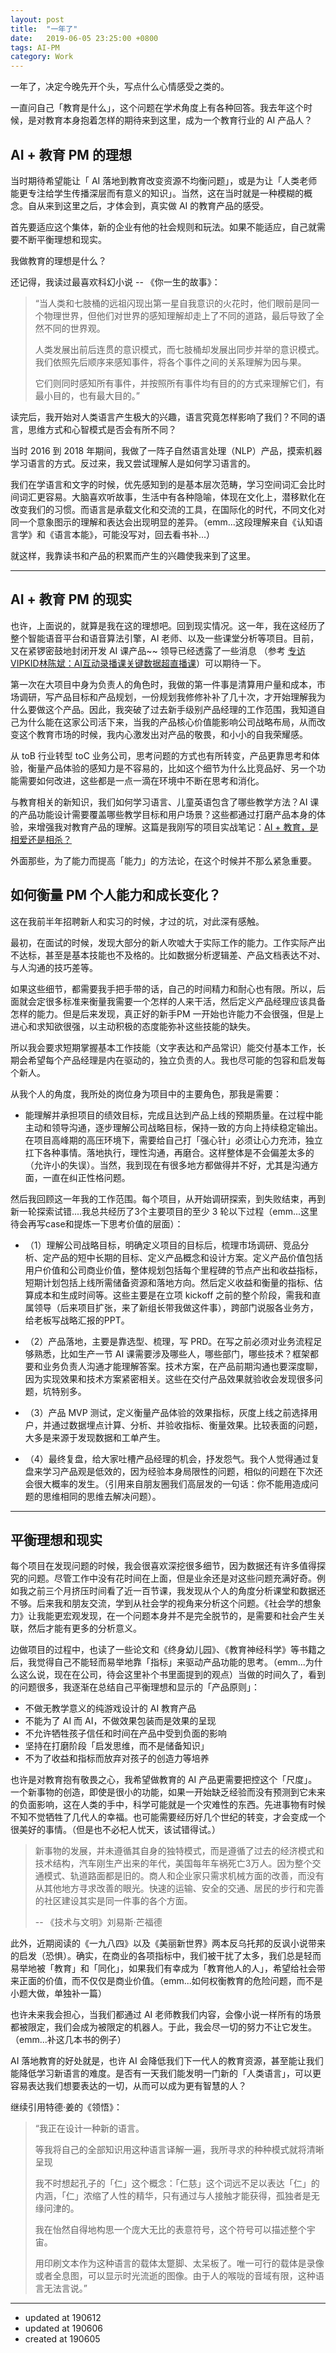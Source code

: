 ```yaml
---
layout: post
title:  "一年了"
date:   2019-06-05 23:25:00 +0800
tags: AI-PM
category: Work
---
```


一年了，决定今晚先开个头，写点什么心情感受之类的。

一直问自己「教育是什么」，这个问题在学术角度上有各种回答。我去年这个时候，是对教育本身抱着怎样的期待来到这里，成为一个教育行业的 AI 产品人？



## AI + 教育 PM 的理想

当时期待希望能让「 AI 落地到教育改变资源不均衡问题」，或是为让「人类老师能更专注给学生传播深层而有意义的知识」。当然，这在当时就是一种模糊的概念。自从来到这里之后，才体会到，真实做 AI 的教育产品的感受。

首先要适应这个集体，新的企业有他的社会规则和玩法。如果不能适应，自己就需要不断平衡理想和现实。


我做教育的理想是什么？

还记得，我读过最喜欢科幻小说 -- 《你一生的故事》：

> “当人类和七肢桶的远祖闪现出第一星自我意识的火花时，他们眼前是同一个物理世界，但他们对世界的感知理解却走上了不同的道路，最后导致了全然不同的世界观。
> 
> 人类发展出前后连贯的意识模式，而七肢桶却发展出同步并举的意识模式。我们依照先后顺序来感知事件，将各个事件之间的关系理解为因与果。
> 
> 它们则同时感知所有事件，并按照所有事件均有目的的方式来理解它们，有最小目的，也有最大目的。”

读完后，我开始对人类语言产生极大的兴趣，语言究竟怎样影响了我们？不同的语言，思维方式和心智模式是否会有所不同？

当时 2016 到 2018 年期间，我做了一阵子自然语言处理（NLP）产品，摸索机器学习语言的方式。反过来，我又尝试理解人是如何学习语言的。

我们在学语言和文字的时候，优先感知到的是基本层次范畴，学习空间词汇会比时间词汇更容易。大脑喜欢听故事，生活中有各种隐喻，体现在文化上，潜移默化在改变我们的习惯。而语言是承载文化和交流的工具，在国际化的时代，不同文化对同一个意象图示的理解和表达会出现明显的差异。（emm...这段理解来自《认知语言学》和《语言本能》，可能没写对，回去看书补...）

就这样，我靠读书和产品的积累而产生的兴趣使我来到了这里。

---

## AI + 教育 PM 的现实

也许，上面说的，就算是我在这的理想吧。回到现实情况。这一年，我在这经历了整个智能语音平台和语音算法引擎，AI 老师、以及一些课堂分析等项目。目前，又在紧锣密鼓地封闭开发 AI 课产品~~ 领导已经透露了一些消息 （参考 [专访VIPKID林陈斌：AI互动录播课关键数据超直播课](https://mp.weixin.qq.com/s?__biz=MTM2ODM0ODYyMQ==&mid=2651452360&idx=2&sn=1f0bbe65015c8253f74674495f3523e0&chksm=624df36a553a7a7c7b5a45e059b570f3c2c19f1c9db96e3631f7c733b7b1ca87173929fe60ca&mpshare=1&scene=1&srcid=0527dwQIA6c65xk0BAkqpXKM&key=b0ebf1a5d52c1bb66c3be229ac63b62de9f1a41d6bc04a9b8a79c8b73440203c2472bf6ff37426f25620716239fd025fde6f095e99f9910a2c69e60341654f7901647411b858c77ff56f99e1cefbc18a&ascene=0&uin=OTYyNDg4NjIx&devicetype=iMac+MacBookPro14%2C1+OSX+OSX+10.12.5+build(16F2073)&version=12020810&nettype=WIFI&lang=zh_CN&fontScale=100&pass_ticket=9ZoXIZhhB7VuFKB22%2Btx41g1XrSKxYqI%2FQTSgK9Lparx0Hyi05bHIi4U5%2BTTzRTn)）可以期待一下。

第一次在大项目中身为负责人的角色时，我做的第一件事是清算用户量和成本，市场调研，写产品目标和产品规划，一份规划我修修补补了几十次，才开始理解我为什么要做这个产品。因此，我突破了过去新手级别产品经理的工作范围，我知道自己为什么能在这家公司活下来，当我的产品核心价值能影响公司战略布局，从而改变这个教育市场的时候，我内心激发出对产品的敬畏，和小小的自我荣耀感。

从 toB 行业转型 toC 业务公司，思考问题的方式也有所转变，产品更靠思考和体验，衡量产品体验的感知力是不容易的，比如这个细节为什么比竞品好、另一个功能需要如何改进，这些都是一点一滴在环境中不断在思考和消化。

与教育相关的新知识，我们如何学习语言、儿童英语包含了哪些教学方法？AI 课的产品功能设计需要覆盖哪些教学目标和用户场景？这些都通过打磨产品本身的体验，来增强我对教育产品的理解。这篇是我刚写的项目实战笔记：[AI + 教育，是相爱还是相杀？](http://www.ramywu.com/work/2019/06/12/AI-Love-Education/)

外面那些，为了能力而提高「能力」的方法论，在这个时候并不那么紧急重要。


## 如何衡量 PM 个人能力和成长变化？

这在我前半年招聘新人和实习的时候，才过的坑，对此深有感触。

最初，在面试的时候，发现大部分的新人吹嘘大于实际工作的能力。工作实际产出不达标，甚至是基本技能也不及格的。比如数据分析逻辑差、产品文档表达不对、与人沟通的技巧差等。

如果这些细节，都需要我手把手带的话，自己的时间精力和耐心也有限。所以，后面就会定很多标准来衡量我需要一个怎样的人来干活，然后定义产品经理应该具备怎样的能力。但是后来发现，真正好的新手PM 一开始也许能力不会很强，但是上进心和求知欲很强，以主动积极的态度能弥补这些技能的缺失。

所以我会要求短期掌握基本工作技能（文字表达和产品常识）能交付基本工作，长期会希望每个产品经理是内在驱动的，独立负责的人。我也尽可能的包容和启发每个新人。

从我个人的角度，我所处的岗位身为项目中的主要角色，那我是需要：

- 能理解并承担项目的绩效目标，完成且达到产品上线的预期质量。在过程中能主动和领导沟通，逐步理解公司战略目标，保持一致的方向上持续稳定输出。在项目高峰期的高压环境下，需要给自己打「强心针」必须让心力充沛，独立扛下各种事情。落地执行，理性沟通，再磨合。这样整体是不会偏差太多的（允许小的失误）。当然，我到现在有很多地方都做得并不好，尤其是沟通方面，一直在纠正性格问题。

然后我回顾这一年我的工作范围。每个项目，从开始调研探索，到失败结束，再到新一轮探索试错....我总共经历了3个主要项目的至少 3 轮以下过程（emm...这里待会再写case和提炼一下思考价值的层面）：


- （1）理解公司战略目标，明确定义项目的目标后，梳理市场调研、竞品分析、定产品的短中长期的目标、定义产品概念和设计方案。定义产品价值包括用户价值和公司商业价值，整体规划包括每个里程碑的节点产出和收益指标，短期计划包括上线所需储备资源和落地方向。然后定义收益和衡量的指标、估算成本和生成时间等。这些主要是在立项 kickoff 之前的整个阶段，需我和直属领导（后来项目扩张，来了新组长带我做这件事），跨部门说服各业务方，给老板写战略汇报的PPT。

- （2）产品落地，主要是靠选型、梳理，写 PRD。在写之前必须对业务流程足够熟悉，比如生产一节 AI 课需要涉及哪些人，哪些部门，哪些技术？框架都要和业务负责人沟通才能理解答案。技术方案，在产品前期沟通也要深度聊，因为实现效果和技术方案紧密相关。这些在交付产品效果就验收会发现很多问题，坑特别多。

- （3）产品 MVP 测试，定义衡量产品体验的效果指标，灰度上线之前选择用户，并通过数据埋点计算、分析、并验收指标、衡量效果。比较表面的问题，大多是来源于发现数据和工单产生。

- （4）最终复盘，给大家吐槽产品经理的机会，抒发怨气。我个人觉得通过复盘来学习产品观是低效的，因为经验本身局限性的问题，相似的问题在下次还会很大概率的发生。（引用来自朋友圈我们高层发的一句话：你不能用造成问题的思维相同的思维去解决问题）。



---

## 平衡理想和现实

每个项目在发现问题的时候，我会很喜欢深挖很多细节，因为数据还有许多值得探究的问题。尽管工作中没有花时间在上面，但是业余还是对这些问题充满好奇。例如我之前三个月挤压时间看了近一百节课，我发现从个人的角度分析课堂和数据还不够。后来我和朋友交流，学到从社会学的视角来分析这个问题。《社会学的想象力》让我能更宏观发现，在一个问题本身并不是完全脱节的，是需要和社会产生关联，然后才能有更多的分析意义。


边做项目的过程中，也读了一些论文和《终身幼儿园》、《教育神经科学》等书籍之后，我觉得自己不能轻而易举地靠「指标」来驱动产品功能的思考。（emm...为什么这么说，现在在公司，待会这里补个书里面提到的观点）当做的时间久了，看到的问题很多，我逐渐在总结自己平衡理想和显示的「产品原则」：

- 不做无教学意义的纯游戏设计的 AI 教育产品
- 不能为了 AI 而 AI，不做效果包装而是效果的呈现
- 不允许牺牲孩子信任和时间在产品中受到负面的影响
- 坚持在打磨阶段「启发思维，而不是储备知识」
- 不为了收益和指标而放弃对孩子的创造力等培养


也许是对教育抱有敬畏之心，我希望做教育的 AI 产品更需要把控这个「尺度」。一个新事物的创造，即使是很小的功能，如果一开始缺乏经验而没有预测到它未来的负面影响，这在人类的手中，科学可能就是一个灾难性的东西。先进事物有时候不知不觉牺牲了几代人的幸福。也可能需要经历好几个世纪的转变，才会变成一个很美好的事情。（但是也不必杞人忧天，该试错得试。）

> 新事物的发展，并未遵循其自身的独特模式，而是遵循了过去的经济模式和技术结构，汽车刚生产出来的年代，美国每年车祸死亡3万人。因为整个交通模式、轨道路面都是旧的。商人和企业家只需求机械方面的改善，而没有从其他地方寻求改善的眼光。快速的运输、安全的交通、居民的步行和完善的社区建设其实是同一件事的各个方面。
> 
> -- 《技术与文明》刘易斯·芒福德


此外，近期阅读的《一九八四》以及《美丽新世界》两本反乌托邦的反讽小说带来的启发（恐惧）。确实，在商业的各项指标中，我们被干扰了太多，我们总是轻而易举地被「教育」和「同化」，如果我们有幸成为「教育他人的人」，希望给社会带来正面的价值，而不仅仅是商业价值。（emm...如何权衡教育的危险问题，而不是小题大做，单独补一篇）

也许未来我会担心，当我们都通过 AI 老师教我们内容，会像小说一样所有的场景都被限定，我们会成为被限定的机器人。于此，我会尽一切的努力不让它发生。（emm...补这几本书的例子）

AI 落地教育的好处就是，也许 AI 会降低我们下一代人的教育资源，甚至能让我们能降低学习新语言的难度。是否有一天我们能发明一门新的「人类语言」，可以更容易表达我们想要表达的一切，从而可以成为更有智慧的人？

继续引用特德·姜的《领悟》：

> “我正在设计一种新的语言。
> 
> 等我将自己的全部知识用这种语言译解一遍，我所寻求的种种模式就将清晰呈现
> 
> 我不时想起孔子的「仁」这个概念：「仁慈」这个词远不足以表达「仁」的内涵，「仁」浓缩了人性的精华，只有通过与人接触才能获得，孤独者是无缘问津的。
> 
> 我在怡然自得地构思一个庞大无比的表意符号，这个符号可以描述整个宇宙。
> 
> 用印刷文本作为这种语言的载体太蹩脚、太呆板了。唯一可行的载体是录像或者全息图，可以显示时光流逝的图像。由于人的喉咙的音域有限，这种语言无法言说。”

---


- updated at 190612
- updated at 190606
- created at 190605


